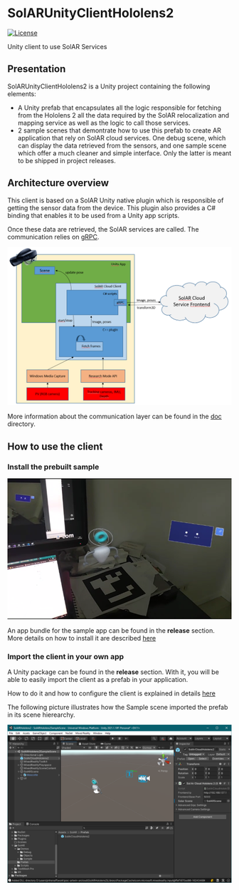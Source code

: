 # SolARUnityClientHololens2
[![License](https://img.shields.io/github/license/SolARFramework/SolARUnityPlugin?style=flat-square&label=License)](https://www.apache.org/licenses/LICENSE-2.0)

Unity client to use SolAR Services

## Presentation

SolARUnityClientHololens2 is a Unity project containing the following elements:
* A Unity prefab that encapsulates all the logic responsible for fetching from the Hololens 2 all the data required by the SolAR relocalization and mapping service as well as the logic to call those services.
* 2 sample scenes that demontrate how to use this prefab to create AR application that rely on SolAR cloud services. One debug scene, which can display the data retrieved from the sensors, and one sample scene which offer a much cleaner and simple interface. Only the latter is meant to be shipped in project releases.

## Architecture overview

This client is based on a SolAR Unity native plugin which is responsible of getting the sensor data from the device. This plugin also provides a C# binding that enables it to be used from a Unity app scripts.

Once these data are retrieved, the SolAR services are called. The communication relies on [gRPC](https://grpc.io/).

![Architecture](doc/res/architecture-client/architecture-client.PNG)

More information about the communication layer can be found in the [doc](doc/architecture-communication.md) directory. 

## How to use the client
### Install the prebuilt sample
![SampleApp](doc/res/how-to-use-client/sample-scene-running.PNG)

An app bundle for the sample app can be found in the **release** section. More details on how to install it are described [here](doc/how-to-sideload-app.md)

### Import the client in your own app
A Unity package can be found in the **release** section. With it, you will be able to easily import the client as a prefab in your application.

How to do it and how to configure the client is explained in details [here](doc/how-to-use-client.md)

The following picture illustrates how the Sample scene imported the prefab in its scene hierearchy.

![SampleAppUsingClient](doc/res/how-to-use-client/unity-scene-sample.PNG)